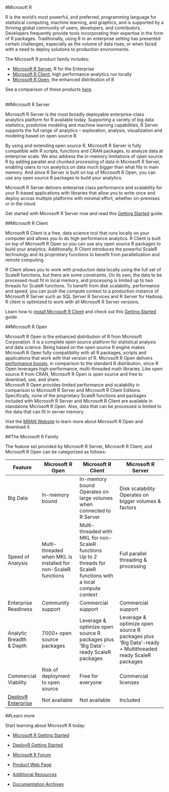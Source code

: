 #Microsoft R

R is the world’s most powerful, and preferred, programming language for statistical computing, machine learning, and graphics, and is supported by a thriving global community of users, developers, and contributors. Developers frequently provide tools incorporating their expertise in the form of R packages. Traditionally, using R in an enterprise setting has presented certain challenges, especially as the volume of data rises, or when faced with a need to deploy solutions to production environments. 

The Microsoft R product family includes:
+ <a href="#mrs">Microsoft R Server</a>, R for the Enterprise
+ <a href="#mrc">Microsoft R Client</a>, high performance analytics run locally
+ <a href="#mro">Microsoft R Open</a>, the enhanced distribution of R

See a comparison of these products [here](#compare-prods).

<br>
<a name="mrs"></a>
##Microsoft R Server

Microsoft R Server is the most broadly deployable enterprise-class analytics platform for R available today. Supporting a variety of big data statistics, predictive modeling and machine learning capabilities, R Server supports the full range of analytics – exploration, analysis, visualization and modeling based on open source R. 

By using and extending open source R, Microsoft R Server is fully compatible with R scripts, functions and CRAN packages, to analyze data at enterprise scale. We also address the in-memory limitations of open source R by adding parallel and chunked processing of data in Microsoft R Server, enabling users to run analytics on data much bigger than what fits in main memory. And since R Server is built on top of Microsoft R Open, you can use any open source R packages to build your analytics. 

Microsoft R Server delivers enterprise class performance and scalability for your R-based applications with libraries that allow you to write once and deploy across multiple platforms with minimal effort, whether on-premises or in the cloud.

Get started with Microsoft R Server now and read this [Getting Started](microsoft-r-getting-started.md) guide.

<a name="mrc"></a>
##Microsoft R Client

Microsoft R Client is a free, data science tool that runs locally on your computer and allows you to do high performance analytics.  R Client is built on top of Microsoft R Open so you can use any open source R packages to build your analytics. Additionally, R Client introduces the powerful ScaleR technology and its proprietary functions to benefit from parallelization and remote computing. 

R Client allows you to work with production data locally using the full set of ScaleR functions, but there are some constraints.  On its own, the data to be processed must fit in local memory, and processing is limited up to two threads for ScaleR functions. To benefit from disk scalability, performance and speed, you can push the compute context to a production instance of Microsoft R Server such as SQL Server R Services and R Server for Hadoop. R client is optimized to work with all Microsoft R Server versions. 

Learn how to [install Microsoft R Client](install-r-client-windows.md) and check out this [Getting Started](microsoft-r-getting-started.md) guide.


<a name="mro"></a>
##Microsoft R Open

Microsoft R Open is the enhanced distribution of R from Microsoft Corporation. It is a complete open source platform for statistical analysis and data science. Being based on the open source R engine makes Microsoft R Open fully compatibility with all R packages, scripts and applications that work with that version of R. Microsoft R Open delivers [performance boosts](https://mran.microsoft.com/documents/rro/multithread/#mt-bench), in comparison to the standard R distribution, since R Open leverages high-performance, multi-threaded math libraries. Like open source R from CRAN, Microsoft R Open is open source and free to download, use, and share.   
Microsoft R Open provides limited performance and scalability in comparison to Microsoft R Server and Microsoft R Client Editions. Specifically, none of the proprietary ScaleR functions and packages included with Microsoft R Server and Microsoft R Client are available in standalone Microsoft R Open. Also, data that can be processed is limited to the data that can fit in server memory.

Visit the [MRAN Website](https://mran.microsoft.com/) to learn more about Microsoft R Open and download it.

<a name="compare-prods"></a>
##The Microsoft R Family

The feature set provided by Microsoft R Server, Microsoft R Client, and Microsoft R Open can be categorized as follows:

|Feature   |Microsoft R Open|Microsoft R Client|Microsoft R Server|
|----------|----------------|------------------|-----------|
|Big Data  |In-memory bound|In-memory bound<br>Operates on large volumes when connected to R Server|Disk scalability<br>Operates on bigger volumes & factors|
|Speed of<br>Analysis|Multi-threaded when MKL is installed for non-ScaleR functions|Multi-threaded with MKL for non-ScaleR functions<br>Up to 2 threads for ScaleR functions with a local compute context|Full parallel threading & processing|
|Enterprise<br>Readiness|Community support|Commercial support|Commercial support|
|Analytic<br>Breadth <br>& Depth|7000+ open source packages|Leverage & optimize open source R packages plus 'Big Data'-ready ScaleR packages|Leverage & optimize open source R packages plus 'Big Data'-ready + Multithreaded ready ScaleR packages|
|Commercial<br>Viability|Risk of deployment to open source|Free for everyone|Commercial licenses|
|[DeployR Enterprise](microsoft-r-getting-started.md#deployr-intro)   |Not available|Not available|Included|



##Learn more

Start learning about Microsoft R today:
+ [Microsoft R Getting Started](microsoft-r-getting-started.md)

+ [DeployR Getting Started](deployr-about.md)

+ [Microsoft R Forum](https://social.msdn.microsoft.com/Forums/en-US/home?forum=microsoftr)

+ [Product Web Page](https://www.microsoft.com/en-us/server-cloud/products/r-server/) 

+ [Additional Resources](microsoft-r-more-resources.md)

+ [Documentation Archives](microsoft-r-old-versions.md)
